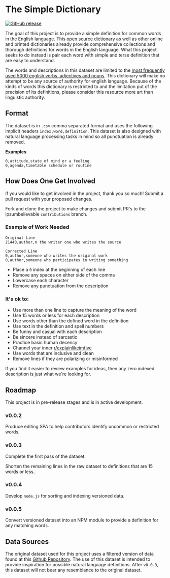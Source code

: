# The Simple Dictionary

[![GitHub release](https://img.shields.io/badge/release-v0.0.1-blue.svg)](https://github.com/ipsumbelievable/simple-dictionary/releases/)

The goal of this project is to provide a simple definition for common words in the English language. This [open source dictionary](http://www.mso.anu.edu.au/~ralph/OPTED/) as well as other online and printed dictionaries already provide comprehensive collections and thorough definitions for words in the English language. What this project seeks to do instead is pair each word with simple and terse definition that are easy to understand.

The words and descriptions in this dataset are limited to the [most frequently used 5000 english verbs, adjectives and nouns](https://www.wordfrequency.info/free.asp?s=y). This dictionary will make no attempt to be any source of authority for english language. Because of the kinds of words this dictionary is restricted to and the limitation put of the precision of its definitions, please consider this resource more art than linguistic authority.

## Format

The dataset is in `.csv` comma separated format and uses the following implicit headers `index,word,definition`. This dataset is also designed with natural language processing tasks in mind so all punctuation is already removed.

**Examples**

```
0,attitude,state of mind or a feeling
0,agenda,timetable schedule or routine
```

## How Does One Get Involved

If you would like to get involved in the project, thank you so much! Submit a pull request with your proposed changes.

Fork and clone the project to make changes and submit PR's to the ipsumbelievable `contributions` branch.

### Example of Work Needed

```
Original Line
21440,author,n the writer one who writes the source

Corrected Line
0,author,someone who writes the original work
0,author,someone who participates in writing something
```

- Place a `0` index at the beginning of each line
- Remove any spaces on either side of the comma
- Lowercase each character
- Remove any punctuation from the description

### It's ok to:

- Use more than one line to capture the meaning of the word
- Use 15 words or less for each description
- Use words other than the defined word in the definition
- Use text in the definition and spell numbers
- Be funny and casual with each description
- Be sincere instead of sarcastic
- Practice basic human decency
- Channel your inner [r/explainlikeimfive](https://www.reddit.com/r/explainlikeimfive)
- Use words that are inclusive and clean
- Remove lines if they are polarizing or misinformed

If you find it easier to review examples for ideas, then any zero indexed description is just what we're looking for.

## Roadmap

This project is in pre-release stages and is in active development.

### v0.0.2

Produce editing SPA to help contributors identify uncommon or restricted words.

### v0.0.3

Complete the first pass of the dataset.

Shorten the remaining lines in the raw dataset to definitions that are 15 words or less.

### v0.0.4

Develop `node.js` for sorting and indexing versioned data.

### v0.0.5

Convert versioned dataset into an NPM module to provide a definition for any matching words.

## Data Sources

The original dataset used for this project uses a filtered version of data found at this [Github Repository](https://github.com/mattbierner/urban-dictionary-entry-collector). The use of this dataset is intended to provide inspiration for possible natural language definitions. After `v0.0.3`, this dataset will not bear any resemblance to the original dataset.
